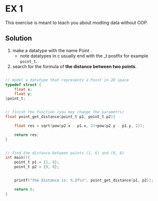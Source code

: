 # EX 1

This exercise is meant to teach you about modling data without OOP.

## Solution

1. make a datatype with the name Point .
    - note datatypes in c usually end with the _t postfix for example ```point_t```.
2. search for the formula of __the distance between two points__.

```c

// model a datatype that represents a Point in 2D space
typedef struct {
    float x;
    float y;
}point_t;


// finish the function (you may change the parametrs) 
float point_get_distance(point_t p1, point_t p2){

    float res = sqrt(pow(p2.x - p1.x, 2)+pow(p2.y - p1.y, 2));

    return res;
}


// find the distance between points (1, 6) and (9, 8)
int main(){
    point_t p1 = {1, 6};
    point_t p2 = {9, 8};


    printf("the distance is: %.2f\n", point_get_distance(p1, p2));

    return 0;
}


```
